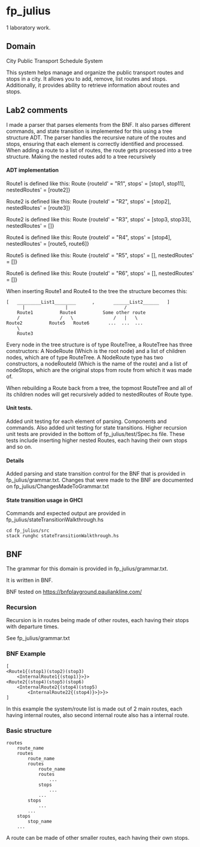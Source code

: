 # fp_julius
1 laboratory work.

## Domain 

City Public Transport Schedule System

This system helps manage and organize the public transport routes and stops in a city. It allows you to add, remove, list routes and stops. Additionally, it provides ability to retrieve information about routes and stops.

## Lab2 comments

I made a parser that parses elements from the BNF. It also parses different commands, and state transition is implemented for this using a tree structure ADT. The parser handles the recursive nature of the routes and stops, ensuring that each element is correctly identified and processed.
When adding a route to a list of routes, the route gets processed into a tree structure. Making the nested routes add to a tree recursively

#### ADT implementation
Route1 is defined like this: Route {routeId' = "R1", stops' = \[stop1, stop11\], nestedRoutes' = \[route2\]}

Route2 is defined like this: Route {routeId' = "R2", stops' = \[stop2\], nestedRoutes' = \[route3\]}

Route2 is defined like this: Route {routeId' = "R3", stops' = \[stop3, stop33\], nestedRoutes' = \[\]}

Route4 is defined like this: Route {routeId' = "R4", stops' = \[stop4\], nestedRoutes' = \[route5, route6\]}

Route5 is defined like this: Route {routeId' = "R5", stops' = \[\], nestedRoutes' = \[\]}

Route6 is defined like this: Route {routeId' = "R6", stops' = \[\], nestedRoutes' = \[\]}

When inserting Route1 and Route4 to the tree the structure becomes this:
```    
[   _________List1________      ,       ______List2______   ]
      |               |                     /
    Route1          Route4          Some other route
    /               /   \               /   |   \
Route2          Route5   Route6       ...  ...  ...
    \
    Route3
```
Every node in the tree structure is of type RouteTree, a RouteTree has three constructors: A NodeRoute (Which is the root node) and a list of children nodes, which are of type RouteTree.
A NodeRoute type has two constructors, a nodeRouteId (Which is the name of the route) and a list of nodeStops, which are the original stops from route from which it was made of.

When rebuilding a Route back from a tree, the topmost RouteTree and all of its children nodes will get recursively added to nestedRoutes of Route type.

#### Unit tests.

Added unit testing for each element of parsing. Components and commands.
Also added unit testing for state transitions.
Higher recursion unit tests are provided in the bottom of fp_julius/test/Spec.hs file. These tests include inserting higher nested Routes, each having their own stops and so on.

#### Details
Added parsing and state transition control for the BNF that is provided in fp_julius/grammar.txt.
Changes that were made to the BNF are documented on fp_julius/ChangesMadeToGrammar.txt

#### State transition usage in GHCI

Commands and expected output are provided in fp_julius/stateTransitionWalkthrough.hs

```
cd fp_julius/src
stack runghc stateTransitionWalkthrough.hs
```

## BNF
The grammar for this domain is provided in fp_julius/grammar.txt.

It is written in BNF.

BNF tested on https://bnfplayground.pauliankline.com/

### Recursion

Recursion is in routes being made of other routes, each having their stops with departure times.

See fp_julius/grammar.txt

### BNF Example

```
[
<Route1{(stop1)(stop2)(stop3)
    <InternalRoute1{(stop1)}>}>
<Route2{(stop4)(stop5)(stop6)
    <InternalRoute2{(stop4)(stop5)
        <InternalRoute22{(stop4)}>}>}>
]
```

In this example the system/route list is made out of 2 main routes, each having internal routes, also second internal route also has a internal route. 

### Basic structure

```
routes 
    route_name
    routes
        route_name
        routes
            route_name
            routes
                ...
            stops
                ...
            ...
        stops
            ...
        ...
    stops 
        stop_name
    ...
```
A route can be made of other smaller routes, each having their own stops.
